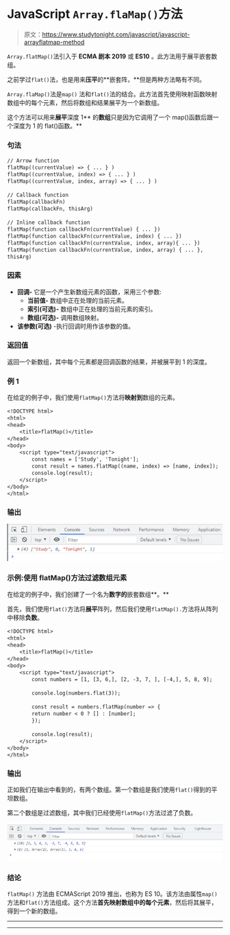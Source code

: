 # JavaScript `Array.flaMap()`方法

> 原文：<https://www.studytonight.com/javascript/javascript-arrayflatmap-method>

`Array.flatMap()`法引入于 **ECMA 剧本 2019** 或 **ES10** 。此方法用于展平嵌套数组。

之前学过`flat()`法，也是用来**压平**的**嵌套阵，**但是两种方法略有不同。

`Array.flaMap()`法是`map()` 法和`flat()`法的结合。此方法首先使用映射函数映射数组中的每个元素，然后将数组和结果展平为一个新数组。

这个方法可以用来**展平**深度 1** 的**数组**只是因为它调用了一个 map()函数后跟一个深度为 1 的 flat()函数。**

### 句法

```
// Arrow function
flatMap((currentValue) => { ... } )
flatMap((currentValue, index) => { ... } )
flatMap((currentValue, index, array) => { ... } )

// Callback function
flatMap(callbackFn)
flatMap(callbackFn, thisArg)

// Inline callback function
flatMap(function callbackFn(currentValue) { ... })
flatMap(function callbackFn(currentValue, index) { ... })
flatMap(function callbackFn(currentValue, index, array){ ... })
flatMap(function callbackFn(currentValue, index, array) { ... }, thisArg)
```

### 因素

*   **回调-** 它是一个产生新数组元素的函数，采用三个参数:
    *   **当前值-** 数组中正在处理的当前元素。
    *   **索引(可选)-** 数组中正在处理的当前元素的索引。
    *   **数组(可选)-** 调用数组映射。
*   **该参数(可选)** -执行回调时用作该参数的值。

### 返回值

返回一个新数组，其中每个元素都是回调函数的结果，并被展平到 1 的深度。

### 例 1

在给定的例子中，我们使用`flatMap()`方法将**映射到**数组的元素。

```
<!DOCTYPE html>
<html>
<head>
	<title>flatMap()</title>
</head>
<body>
	<script type="text/javascript">
		const names = ['Study', 'Tonight'];
		const result = names.flatMap((name, index) => [name, index]);
		console.log(result);
	</script>
</body>
</html>
```

### 输出

![output](img/a63c6771276558fa28ffe6e351dd7fde.png)

### 示例:使用 flatMap()方法过滤数组元素

在给定的例子中，我们创建了一个名为**数字的**嵌套数组**。**

首先，我们使用`flat()`方法将**展平**阵列，然后我们使用`flatMap().`方法将从阵列中移除**负数**。

```
<!DOCTYPE html>
<html>
<head>
	<title>flatMap()</title>
</head>
<body>
	<script type="text/javascript">
		const numbers = [1, [3, 6,], [2, -3, 7, ], [-4,], 5, 8, 9];

		console.log(numbers.flat(3));

		const result = numbers.flatMap(number => {
		return number < 0 ? [] : [number];
		});

		console.log(result);
	</script>
</body>
</html>
```

### 输出

正如我们在输出中看到的，有两个数组。第一个数组是我们使用`flat()`得到的平坦数组。

第二个数组是过滤数组，其中我们已经使用`flatMap()`方法过滤了负数。

![output](img/1d467359fbd86c2bef141123f757701b.png)

### 结论

`flatMap()` 方法由 ECMAScript 2019 推出，也称为 ES 10。该方法由属性`map()`方法和`flat()`方法组成。这个方法**首先映射数组中的每个元素**，然后将其展平，得到一个新的数组。

* * *

* * *